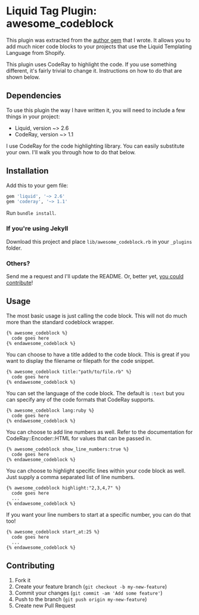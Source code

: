 # Liquid Tag Plugin: awesome_codeblock

This plugin was extracted from the [author gem](tschmidt/author) that I wrote. It allows
you to add much nicer code blocks to your projects that use the Liquid Templating Language
from Shopify.

This plugin uses CodeRay to highlight the code. If you use something different, it's 
fairly trivial to change it. Instructions on how to do that are shown below.

## Dependencies

To use this plugin the way I have written it, you will need to include a few things in
your project:

- Liquid, version ~> 2.6
- CodeRay, version ~> 1.1

I use CodeRay for the code highlighting library. You can easily substitute your own. I'll
walk you through how to do that below.

## Installation

Add this to your gem file:

``` ruby
gem 'liquid', '~> 2.6'
gem 'coderay', '~> 1.1'
```

Run `bundle install`.

### If you're using  Jekyll

Download this project and place `lib/awesome_codeblock.rb` in your `_plugins` folder.

### Others?

Send me a request and I'll update the README. Or, better yet, [you could contribute](#contributing)!

## Usage

The most basic usage is just calling the code block. This will not do much more than
the standard codeblock wrapper.

    {% awesome_codeblock %}
      code goes here
    {% endawesome_codeblock %}

You can choose to have a title added to the code block. This is great if you want to
display the filename or filepath for the code snippet.

    {% awesome_codeblock title:"path/to/file.rb" %}
      code goes here
    {% endawesome_codeblock %}

You can set the language of the code block. The default is `:text` but you can specify
any of the code formats that CodeRay supports.

    {% awesome_codeblock lang:ruby %}
      code goes here
    {% endawesome_codeblock %}

You can choose to add line numbers as well. Refer to the documentation for
CodeRay::Encoder::HTML for values that can be passed in.

    {% awesome_codeblock show_line_numbers:true %}
      code goes here
    {% endawesome_codeblock %}

You can choose to highlight specific lines within your code block as well. Just supply
a comma separated list of line numbers.

    {% awesome_codeblock highlight:"2,3,4,7" %}
      code goes here
      ...
    {% endawesome_codeblock %}

If you want your line numbers to start at a specific number, you can do that too!

    {% awesome_codeblock start_at:25 %}
      code goes here
      ...
    {% endawesome_codeblock %}

## Contributing

1. Fork it
2. Create your feature branch (`git checkout -b my-new-feature`)
3. Commit your changes (`git commit -am 'Add some feature'`)
4. Push to the branch (`git push origin my-new-feature`)
5. Create new Pull Request
